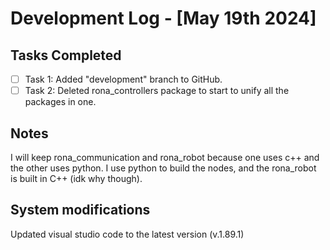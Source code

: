 # Development Log - [May 19th 2024]

## Tasks Completed
- [ ] Task 1: Added "development" branch to GitHub.
- [ ] Task 2: Deleted rona_controllers package to start to unify all the packages in one. 

## Notes
I will keep rona_communication and rona_robot because one uses c++ and the other uses python. I use python to build the nodes, and the rona_robot is built in C++ (idk why though).

## System modifications
Updated visual studio code to the latest version (v.1.89.1)
